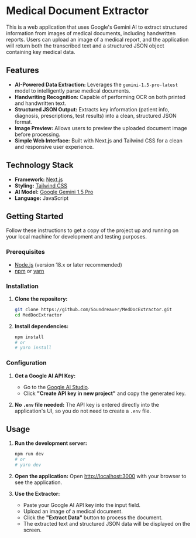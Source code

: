 # Medical Document Extractor

This is a web application that uses Google's Gemini AI to extract structured information from images of medical documents, including handwritten reports. Users can upload an image of a medical report, and the application will return both the transcribed text and a structured JSON object containing key medical data.

## Features

-   **AI-Powered Data Extraction:** Leverages the `gemini-1.5-pro-latest` model to intelligently parse medical documents.
-   **Handwriting Recognition:** Capable of performing OCR on both printed and handwritten text.
-   **Structured JSON Output:** Extracts key information (patient info, diagnosis, prescriptions, test results) into a clean, structured JSON format.
-   **Image Preview:** Allows users to preview the uploaded document image before processing.
-   **Simple Web Interface:** Built with Next.js and Tailwind CSS for a clean and responsive user experience.

## Technology Stack

-   **Framework:** [Next.js](https://nextjs.org/)
-   **Styling:** [Tailwind CSS](https://tailwindcss.com/)
-   **AI Model:** [Google Gemini 1.5 Pro](https://deepmind.google/technologies/gemini/)
-   **Language:** JavaScript

## Getting Started

Follow these instructions to get a copy of the project up and running on your local machine for development and testing purposes.

### Prerequisites

-   [Node.js](https://nodejs.org/en/) (version 18.x or later recommended)
-   [npm](https://www.npmjs.com/) or [yarn](https://yarnpkg.com/)

### Installation

1.  **Clone the repository:**
    ```bash
    git clone https://github.com/Soundreaver/MedDocExtractor.git
    cd MedDocExtractor
    ```

2.  **Install dependencies:**
    ```bash
    npm install
    # or
    # yarn install
    ```

### Configuration

1.  **Get a Google AI API Key:**
    -   Go to the [Google AI Studio](https://aistudio.google.com/apikey).
    -   Click **"Create API key in new project"** and copy the generated key.

2.  **No `.env` file needed:** The API key is entered directly into the application's UI, so you do not need to create a `.env` file.

## Usage

1.  **Run the development server:**
    ```bash
    npm run dev
    # or
    # yarn dev
    ```

2.  **Open the application:**
    Open [http://localhost:3000](http://localhost:3000) with your browser to see the application.

3.  **Use the Extractor:**
    -   Paste your Google AI API key into the input field.
    -   Upload an image of a medical document.
    -   Click the **"Extract Data"** button to process the document.
    -   The extracted text and structured JSON data will be displayed on the screen.
